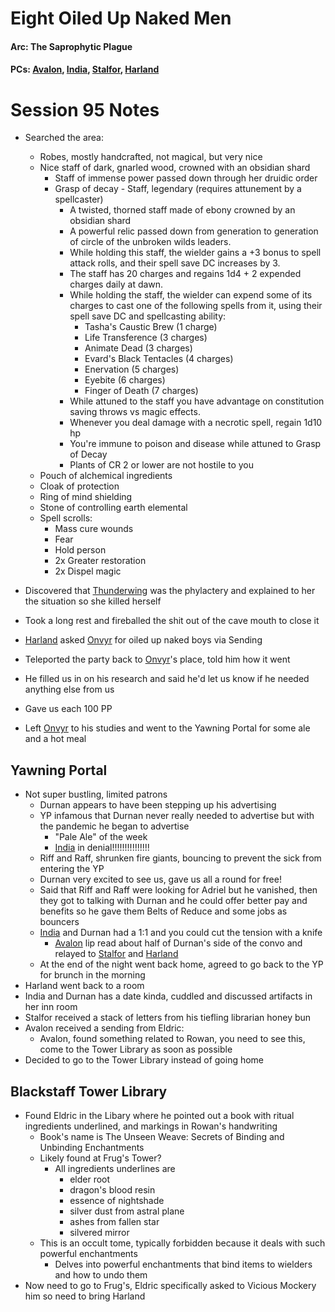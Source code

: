 # Eight Oiled Up Naked Men
#### Arc: The Saprophytic Plague
#### PCs: [Avalon](PCs/Current/Avalon.md), [India](PCs/Current/India.md), [Stalfor](PCs/Current/Stalfor.md), [Harland](PCs/Current/Harland.md)

# Session 95 Notes
- Searched the area:
	- Robes, mostly handcrafted, not magical, but very nice
	- Nice staff of dark, gnarled wood, crowned with an obsidian shard
		- Staff of immense power passed down through her druidic order
		- Grasp of decay - Staff, legendary (requires attunement by a spellcaster)
			- A twisted, thorned staff made of ebony crowned by an obsidian shard
			- A powerful relic passed down from generation to generation of circle of the unbroken wilds leaders.
			- While holding this staff, the wielder gains a +3 bonus to spell attack rolls, and their spell save DC increases by 3.
			- The staff has 20 charges and regains 1d4 + 2 expended charges daily at dawn.
			- While holding the staff, the wielder can expend some of its charges to cast one of the following spells from it, using their spell save DC and spellcasting ability:
				- Tasha's Caustic Brew (1 charge)
				- Life Transference (3 charges)
				- Animate Dead (3 charges)
				- Evard's Black Tentacles (4 charges)
				- Enervation (5 charges)
				- Eyebite (6 charges)
				- Finger of Death (7 charges)
			- While attuned to the staff you have advantage on constitution saving throws vs magic effects.
			- Whenever you deal damage with a necrotic spell, regain 1d10 hp
			- You're immune to poison and disease while attuned to Grasp of Decay
			- Plants of CR 2 or lower are not hostile to you
	- Pouch of alchemical ingredients
	- Cloak of protection
	- Ring of mind shielding
	- Stone of controlling earth elemental
	- Spell scrolls:
		- Mass cure wounds
		- Fear
		- Hold person
		- 2x Greater restoration
		- 2x Dispel magic

- Discovered that [Thunderwing](NPCs/Living/Thunderwing.md)  was the phylactery and explained to her the situation so she killed herself
- Took a long rest and fireballed the shit out of the cave mouth to close it
- [Harland](PCs/Current/Harland.md) asked [Onvyr](NPCs/Living/Onvyr.md) for oiled up naked boys via Sending
- Teleported the party back to [Onvyr](NPCs/Living/Onvyr.md)'s place, told him how it went
- He filled us in on his research and said he'd let us know if he needed anything else from us
- Gave us each 100 PP
- Left [Onvyr](NPCs/Living/Onvyr.md) to his studies and went to the Yawning Portal for some ale and a hot meal

## Yawning Portal
- Not super bustling, limited patrons
	- Durnan appears to have been stepping up his advertising
	- YP infamous that Durnan never really needed to advertise but with the pandemic he began to advertise
		- "Pale Ale" of the week
		- [India](PCs/Current/India.md) in denial!!!!!!!!!!!!!!!
	- Riff and Raff, shrunken fire giants, bouncing to prevent the sick from entering the YP
	- Durnan very excited to see us, gave us all a round for free!
	- Said that Riff and Raff were looking for Adriel but he vanished, then they got to talking with Durnan and he could offer better pay and benefits so he gave them Belts of Reduce and some jobs as bouncers
	- [India](PCs/Current/India.md) and Durnan had a 1:1 and you could cut the tension with a knife
		- [Avalon](PCs/Current/Avalon.md) lip read about half of Durnan's side of the convo and relayed to [Stalfor](PCs/Current/Stalfor.md) and [Harland](PCs/Current/Harland.md)
	- At the end of the night went back home, agreed to go back to the YP for brunch in the morning
- Harland went back to a room
- India and Durnan has a date kinda, cuddled and discussed artifacts in her inn room
- Stalfor received a stack of letters from his tiefling librarian honey bun
- Avalon received a sending from Eldric:
	- Avalon, found  something related to Rowan, you need to see this, come to the Tower Library as soon as possible
- Decided to go to the Tower Library instead of going home

## Blackstaff Tower Library
- Found Eldric in the Libary where he pointed out a book with ritual ingredients underlined, and markings in Rowan's handwriting
	- Book's name is The Unseen Weave: Secrets of Binding and Unbinding Enchantments
	- Likely found at Frug's Tower?
		- All ingredients underlines are
			- elder root
			- dragon's blood resin
			- essence of nightshade
			- silver dust from astral plane
			- ashes from fallen star
			- silvered mirror
	- This is an occult tome, typically forbidden because it deals with such powerful enchantments
		- Delves into powerful enchantments that bind items to wielders and how to undo them
- Now need to go to Frug's, Eldric specifically asked to Vicious Mockery him so need to bring Harland
